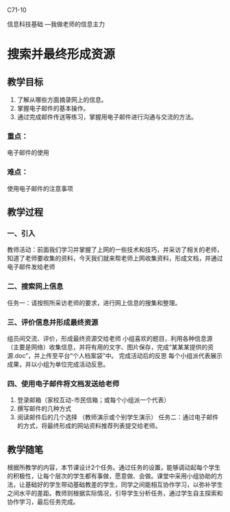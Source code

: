 C71-10

信息科技基础
—我做老师的信息主力

# 搜索并最终形成资源

## 教学目标

1. 了解从哪些方面摘录网上的信息。
2. 掌握电子邮件的基本操作。
3. 通过完成邮件传送等练习，掌握用电子邮件进行沟通与交流的方法。

### 重点：

电子邮件的使用

### 难点：

使用电子邮件的注意事项

## 教学过程

### 一、引入
教师活动：前面我们学习并掌握了上网的一些技术和技巧，并采访了相关的老师，知道了老师要收集的资料，今天我们就来帮老师上网收集资料，形成文档，并通过电子邮件发给老师

### 二、搜索网上信息
任务一：请按照所采访老师的要求，进行网上信息的搜集和整理。

### 三、评价信息并形成最终资源
组员间交流、评价，形成最终资源交给老师
小组喜欢的题目，利用各种信息源（主要是网络）收集信息，并将有用的文字、图片保存，完成“某某某提供的资源.doc”，并上传至平台“个人档案袋”中。
完成活动后的反思
每个小组派代表展示成果，并以小组为单位完成活动反思。

### 四、使用电子邮件将文档发送给老师
1. 登录邮箱（家校互动-市民信箱；或每个小组派一个代表）
2. 撰写邮件的几种方式
3. 阅读邮件后的几个选择
（教师演示或个别学生演示）
任务二：通过电子邮件的方式，将最终形成的网站资料推荐列表提交给老师。

## 教学随笔
根据所教学的内容，本节课设计2个任务。通过任务的设置，能够调动起每个学生的积极性，让每个层次的学生都有事做，愿意做、会做。课堂中采用小组协助的方法，让基础好的学生带动基础教差的学生，同学之间能相互协作学习，以弥补学生之间水平的差距。教师则根据实际情况，引导学生分析任务，通过学生自主探索和协作学习，最后任务完成。

